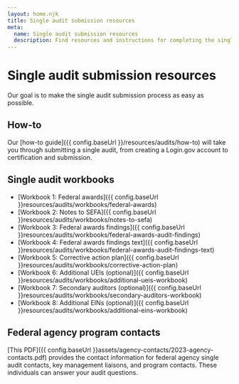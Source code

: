 ```yaml
---
layout: home.njk
title: Single audit submission resources
meta:
  name: Single audit submission resources
  description: Find resources and instructions for completing the single audit process.
---
```


# Single audit submission resources

Our goal is to make the single audit submission process as easy as possible.

## How-to

Our [how-to guide]({{ config.baseUrl }}/resources/audits/how-to) will take you through submitting a single audit, from creating a Login.gov account to certification and submission.

## Single audit workbooks

- [Workbook 1: Federal awards]({{ config.baseUrl }}resources/audits/workbooks/federal-awards)
- [Workbook 2: Notes to SEFA]({{ config.baseUrl }}resources/audits/workbooks/notes-to-sefa)
- [Workbook 3: Federal awards findings]({{ config.baseUrl }}resources/audits/workbooks/federal-awards-audit-findings)
- [Workbook 4: Federal awards findings text]({{ config.baseUrl }}resources/audits/workbooks/federal-awards-audit-findings-text)
- [Workbook 5: Corrective action plan]({{ config.baseUrl }}resources/audits/workbooks/corrective-action-plan)
- [Workbook 6: Additional UEIs (optional)]({{ config.baseUrl }}resources/audits/workbooks/additional-ueis-workbook)
- [Workbook 7: Secondary auditors (optional)]({{ config.baseUrl }}resources/audits/workbooks/secondary-auditors-workbook)
- [Workbook 8: Additional EINs (optional)]({{ config.baseUrl }}resources/audits/workbooks/additional-eins-workbook)

## Federal agency program contacts

[This PDF]({{ config.baseUrl }}assets/agency-contacts/2023-agency-contacts.pdf) provides the contact information for federal agency single audit contacts, key management liaisons, and program contacts. These individuals can answer your audit questions.